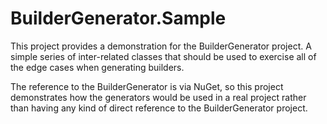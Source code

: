 # BuilderGenerator.Sample #

This project provides a demonstration for the BuilderGenerator project. A simple series of inter-related classes that should be used to exercise all of the edge cases when generating builders.

The reference to the BuilderGenerator is via NuGet, so this project demonstrates how the generators would be used in a real project rather than having any kind of direct reference to the BuilderGenerator project.
